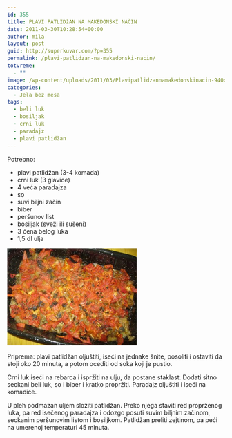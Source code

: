 ```yaml
---
id: 355
title: PLAVI PATLIDžAN NA MAKEDONSKI NAČIN
date: 2011-03-30T10:28:54+00:00
author: mila
layout: post
guid: http://superkuvar.com/?p=355
permalink: /plavi-patlidzan-na-makedonski-nacin/
totvreme:
  - ""
image: /wp-content/uploads/2011/03/Plavipatlidzannamakedonskinacin-940x198.jpg
categories:
  - Jela bez mesa
tags:
  - beli luk
  - bosiljak
  - crni luk
  - paradajz
  - plavi patlidžan
---
```

Potrebno:

  * plavi patlidžan (3-4 komada)
  * crni luk (3 glavice)
  * 4 veća paradajza
  * so
  * suvi biljni začin
  * biber
  * peršunov list
  * bosiljak (sveži ili sušeni)
  * 3 čena belog luka
  * 1,5 dl ulja

<img class="alignnone size-medium wp-image-3812" title="Plavipatlidzannamakedonskinacin" src="/wp-content/uploads/2011/03/Plavipatlidzannamakedonskinacin-300x225.jpg" alt="" width="300" height="225" /> 

Priprema: plavi patlidžan oljuštiti, iseći na jednake šnite, posoliti i ostaviti da stoji oko 20 minuta, a potom ocediti od soka koji je pustio.

Crni luk iseći na rebarca i ispržiti na ulju, da postane staklast. Dodati sitno seckani beli luk, so i biber i kratko propržiti. Paradajz oljuštiti i iseći na komadiće.

U pleh podmazan uljem složiti patlidžan. Preko njega staviti red proprženog luka, pa red isečenog paradajza i odozgo posuti suvim biljnim začinom, seckanim peršunovim listom i bosiljkom. Patlidžan preliti zejtinom, pa peći na umerenoj temperaturi 45 minuta.
